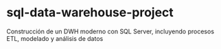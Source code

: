 # sql-data-warehouse-project
Construcción de un DWH moderno con SQL Server, incluyendo procesos ETL, modelado y análisis de datos
